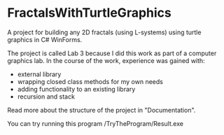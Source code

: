 # FractalsWithTurtleGraphics
A project for building any 2D fractals (using L-systems) using turtle graphics in C# WinForms.

The project is called Lab 3 because I did this work as part of a computer graphics lab.
In the course of the work, experience was gained with:
- external library
- wrapping closed class methods for my own needs
- adding functionality to an existing library
- recursion and stack

Read more about the structure of the project in "Documentation".

You can try running this program /TryTheProgram/Result.exe